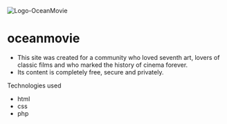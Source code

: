 ![Logo-OceanMovie](https://user-images.githubusercontent.com/34107027/90701096-29363900-e24d-11ea-947d-27ce77bc2f50.png)

# oceanmovie

- This site was created for a community who loved seventh art, lovers of classic films and who marked the history of cinema forever.
- Its content is completely free, secure and privately.

Technologies used 
- html 
- css
- php
